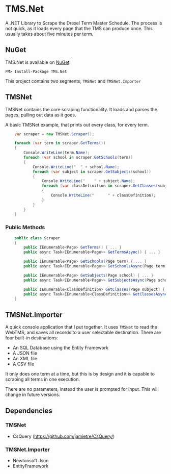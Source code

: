 # TMS.Net
A .NET Library to Scrape the Drexel Term Master Schedule. The process is not quick, as it loads every page that the TMS can produce once. This usually takes about five minutes per term.

## NuGet

TMS.Net is available on [NuGet](https://www.nuget.org/packages/TMS.Net/1.0.0)!

```
PM> Install-Package TMS.Net
```

This project contains two segments, `TMSNet` and `TMSNet.Importer`

## TMSNet

TMSNet contains the core scraping functionality. It loads and parses the pages, pulling out data as it goes.

A basic TMSNet example, that prints out every class, for every term.

```C#
    var scraper = new TMSNet.Scraper();

    foreach (var term in scraper.GetTerms())
    {
        Console.WriteLine(term.Name);
	    foreach (var school in scraper.GetSchools(term))
	    {
	        Console.WriteLine("  " + school.Name);
	        foreach (var subject in scraper.GetSubjects(school))
	        {
	            Console.WriteLine("    " + subject.Name);
	            foreach (var classDefinition in scraper.GetClasses(subject))
	            {
	                Console.WriteLine("      " + classDefinition);
	            }
	        }
	    }
    }
```

### Public Methods

```C#
    public class Scraper
    {
        public IEnumerable<Page> GetTerms() { ... }
        public async Task<IEnumerable<Page>> GetTermsAsync() { ... }

        public IEnumerable<Page> GetSchools(Page term) { ... }
        public async Task<IEnumerable<Page>> GetSchoolsAsync(Page term) { ... }

        public IEnumerable<Page> GetSubjects(Page school) { ... }
        public async Task<IEnumerable<Page>> GetSubjectsAsync(Page school) { ... }

        public IEnumerable<ClassDefinition> GetClasses(Page subject) { ... }
        public async Task<IEnumerable<ClassDefinition>> GetClassesAsync(Page subject) { ... }
    }
```

## TMSNet.Importer

A quick console application that I put together. It uses `TMSNet` to read the WebTMS, and saves all records to a user selectable destination. There are four built-in destinations:

- An SQL Database using the Entity Framework
- A JSON file
- An XML file
- A CSV file

It only does one term at a time, but this is by design and it is capable to scraping all terms in one execution.

There are no parameters, instead the user is prompted for input. This will change in future versions.

## Dependencies

### TMSNet

- CsQuery (https://github.com/jamietre/CsQuery/)

### TMSNet.Importer

- Newtonsoft.Json
- EntityFramework
